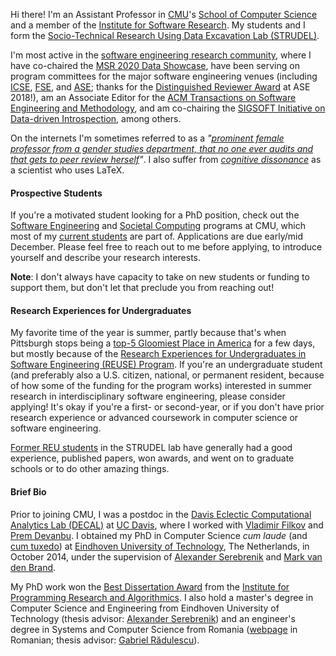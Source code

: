 Hi there! I'm an Assistant Professor in [CMU](http://www.cmu.edu)'s 
[School of Computer Science](http://scs.cmu.edu) and a member of the 
[Institute for Software Research](http://www.isri.cmu.edu/index.html).
My students and I form the [Socio-Technical Research Using Data Excavation Lab 
(STRUDEL)](https://cmustrudel.github.io).

I'm most active in the [software engineering research community](http://csrankings.org/#/fromyear/2016/toyear/2020/index?soft),
where I have co-chaired the 
[MSR 2020 Data Showcase](https://2020.msrconf.org/track/msr-2020-Data-showcase#Call-for-Papers),
have been serving on program committees for the major software engineering venues (including
[ICSE](https://2019.icse-conferences.org/committee/icse-2019-technical-papers-program-committee), 
[FSE](https://esec-fse19.ut.ee/committees/research-papers/), and 
[ASE](https://2019.ase-conferences.org/committee/ase-2019-papers-program-committee);
thanks for the [Distinguished Reviewer Award](http://www.ase2018.com/?p=awards) at ASE 2018!),
am an Associate Editor for the [ACM Transactions on Software Engineering and Methodology](https://dl.acm.org/journal/tosem/editorial-board#associate-editors),
and am co-chairing the [SIGSOFT Initiative on Data-driven Introspection](https://www.sigsoft.org/annualrpt/2019annualreport.html),
among others.

On the internets I'm sometimes referred to as a *"[prominent female professor from 
a gender studies department, that no one ever audits and that gets to peer review 
herself](http://developers.slashdot.org/comments.pl?sid=6780783&cid=48866403)"*.
I also suffer from [*cognitive dissonance*](http://lemire.me/blog/2015/01/14/knauff-and-nejasmic-recommend-banning-latex/)
as a scientist who uses LaTeX.


#### Prospective Students

If you're a motivated student looking for a PhD position, check out the 
[Software Engineering](https://se-phd.isri.cmu.edu) 
and [Societal Computing](https://sc.cs.cmu.edu) programs at CMU, which most of
my [current students](https://cmustrudel.github.io/people/) are part of. 
Applications are due early/mid December. 
Please feel free to reach out to me before applying, to introduce yourself and describe 
your research interests.

**Note**: I don't always have capacity to take on new students or funding to support 
them, but don't let that preclude you from reaching out!


#### Research Experiences for Undergraduates

My favorite time of the year is summer, partly because that's when Pittsburgh stops
being a [top-5 Gloomiest Place in America](https://www.bestplaces.net/news/gloomiest-places-in-america)
for a few days, but mostly because of the [Research Experiences for Undergraduates in 
Software Engineering (REUSE) Program](https://www.cmu.edu/scs/isr/reuse/).
If you're an undergraduate student (and preferably also a U.S. citizen, national, or 
permanent resident, because of how some of the funding for the program works)
interested in summer research in interdisciplinary software engineering, please 
consider applying!
It's okay if you're a first- or second-year, or if you don't have prior research 
experience or advanced coursework in computer science or software engineering.

[Former REU students](/reu/) in the STRUDEL lab have
generally had a good experience, published papers, won awards, and went on to graduate
schools or to do other amazing things.


#### Brief Bio

Prior to joining CMU, I was a postdoc in the 
[Davis Eclectic Computational Analytics Lab (DECAL)](http://decallab.cs.ucdavis.edu)
at [UC Davis](http://www.ucdavis.edu), where I worked with 
[Vladimir Filkov](http://www.cs.ucdavis.edu/~filkov/) and
[Prem Devanbu](http://www.cs.ucdavis.edu/~devanbu/).
I obtained my PhD in Computer Science *cum laude* (and 
[cum tuxedo](https://www.tue.nl/en/news/news-overview/21-10-2014-bogdan-vasilescu-obtains-his-phd-cum-laude-in-3-years-time/))
at [Eindhoven University of Technology](http://www.tue.nl/en/), The Netherlands, 
in October 2014, under the supervision of 
[Alexander Serebrenik](http://www.win.tue.nl/~aserebre/) and 
[Mark van den Brand](http://www.win.tue.nl/~mvdbrand/).
<!-- ([here's a 10 minute video summary](http://youtu.be/-rh0IJxagHI) of my thesis). -->
My PhD work won the [Best Dissertation Award](https://ipa.win.tue.nl/?page_id=565)
from the [Institute for Programming Research and Algorithmics](http://www.win.tue.nl/ipa/).
I also hold a master's degree in Computer Science and Engineering from 
Eindhoven University of Technology (thesis advisor: 
[Alexander Serebrenik](http://www.win.tue.nl/~aserebre/))
and an engineer's degree in Systems and Computer Science from Romania 
([webpage](http://www.upg-ploiesti.ro) in Romanian; thesis advisor: 
[Gabriel R&#259;dulescu](http://ac.upg-ploiesti.ro/gradulescu/gradulescu.php)).

